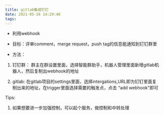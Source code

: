 ```yaml
---
title: gitlab集成钉钉
date: 2021-05-26 14:29:46
tags:
---
```

- 利用webhook

- 目标：评审comment，merge request，push tag的信息能通知到钉钉群里

- 方法：

1. 钉钉群：
群主在群设置里面，选择智能群助手，机器人管理里面新增gitlab机器人，然后复制出webhook的地址

2. gitlab:
在gitlab项目的settings里面，选择intergations,URL即为钉钉里面复制出来的地址，在trigger里面选择需要的触发点，点击 “add webhook”即可

Tips:
1. 如果想要进一步加强控制，可以起个服务，做控制和中转处理
